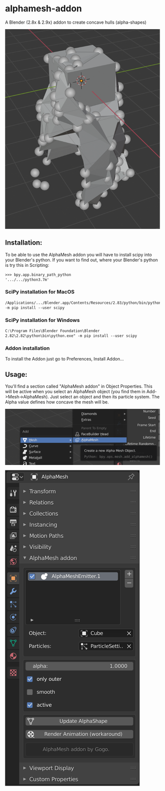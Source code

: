 # alphamesh-addon
A Blender (2.8x & 2.9x) addon to create concave hulls (alpha-shapes)

![Demo](./images/Screenshot%202020-03-15%20at%2014.25.53.png)

## Installation:

To be able to use the AlphaMesh addon you will have to install scipy into your Blender's python. If you want to find out, where your Blender's python is try this in Scripting:

```(python)
>>> bpy.app.binary_path_python
'.../.../python3.7m'
```

### SciPy installation for MacOS

```(bash)
/Applications/.../Blender.app/Contents/Resources/2.83/python/bin/python3.7m -m pip install --user scipy
```

### SciPy installation for Windows

```(cmd)
C:\Program Files\Blender Foundation\Blender 2.82\2.82\python\bin\python.exe" -m pip install --user scipy
```

### Addon installation

To install the Addon just go to Preferences, Install Addon...


## Usage:

You'll find a section called "AlphaMesh addon" in Object Properties. This will be active when you select an AlphaMesh object (you find them in Add->Mesh->AlphaMesh). Just select an object and then its particle system. The Alpha value defines how concave the mesh will be.

![Adding](./images/Screenshot%202020-03-15%20at%2014.20.26.png)

![Adding](./images/Screenshot%202020-03-15%20at%2014.25.48.png)

